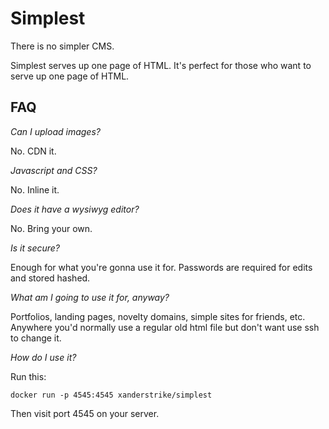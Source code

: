 # Simplest
There is no simpler CMS.

Simplest serves up one page of HTML. It's perfect for those who want to serve up one page of HTML.

## FAQ

_Can I upload images?_

No. CDN it.

_Javascript and CSS?_

No. Inline it.

_Does it have a wysiwyg editor?_

No. Bring your own.

_Is it secure?_

Enough for what you're gonna use it for. Passwords are required for edits and stored hashed.

_What am I going to use it for, anyway?_

Portfolios, landing pages, novelty domains, simple sites for friends, etc. Anywhere you'd normally use a regular old html file but don't want use ssh to change it.

_How do I use it?_

Run this:

    docker run -p 4545:4545 xanderstrike/simplest

Then visit port 4545 on your server.
